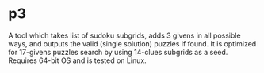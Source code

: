 # p3
A tool which takes list of sudoku subgrids, adds 3 givens in all possible ways, and outputs the valid (single solution) puzzles if found.
It is optimized for 17-givens puzzles search by using 14-clues subgrids as a seed.
Requires 64-bit OS and is tested on Linux.